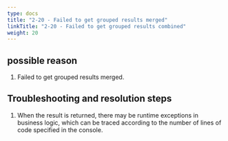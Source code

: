 ```yaml
---
type: docs
title: "2-20 - Failed to get grouped results merged"
linkTitle: "2-20 - Failed to get grouped results combined"
weight: 20
---
```


## possible reason

1. Failed to get grouped results merged.

## Troubleshooting and resolution steps

1. When the result is returned, there may be runtime exceptions in business logic, which can be traced according to the number of lines of code specified in the console.

<p style="margin-top: 3rem;"> </p>